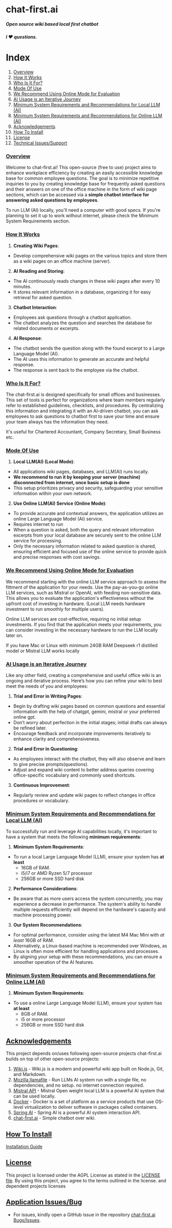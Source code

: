 # chat-first.ai
##### Open source wiki based local first chatbot 
##### I ❤️ questions.

# Index
1. [Overview](#overview)
2. [How It Works](#how-it-works)
3. [Who Is It For?](#who-is-it-for)
4. [Mode Of Use](#mode-of-use)
5. [We Recommend Using Online Mode for Evaluation](#we-recommend-using-online-mode-for-evaluation)
6. [AI Usage is an Iterative Journey](#ai-usage-is-also-iterativetrail-to-perfection-journey)
7. [Minimum System Requirements and Recommendations for Local LLM (AI)](#minimum-system-requirements-and-recommendations-for-local-llm-ai)
8. [Minimum System Requirements and Recommendations for Online LLM (AI)](#minimum-system-requirements-and-recommendations-for-online-llm-ai)
9. [Acknowledgements](#acknowledgements)
10. [How To Install](#how-to-install)
11. [License](#license)
12. [Technical Issues/Support](#technical-issuessupport)

### [Overview](#overview)
Welcome to chat-first.ai! This open-source (free to use) project aims to enhance workplace efficiency by creating an easily accessible knowledge base for common employee questions. The goal is to minimize repetitive inquiries to you by creating knowledge base for frequently asked questions and their answers on one of the office machine in the form of wiki page sections, which can be accessed via a **simple chatbot interface for answering asked questions by employees**.

To run LLM (AI) locally, you'll need a computer with good specs. If you're planning to set it up to work without internet, please check the Minimum System Requirements section. 

### [How It Works](#how-it-works)
1. **Creating Wiki Pages**:
- Develop comprehensive wiki pages on the various topics and store them as a wiki pages on an office machine (server).
2. **AI Reading and Storing**:
- The AI continuously reads changes in these wiki pages after every 10 minutes.
- It stores relevant information in a database, organizing it for easy retrieval for asked question.
3. **Chatbot Interaction**:
- Employees ask questions through a chatbot application.
- The chatbot analyzes the question and searches the database for related documents or excerpts.
4. **AI Response**:
- The chatbot sends the question along with the found excerpt to a Large Language Model (AI).
- The AI uses this information to generate an accurate and helpful response.
- The response is sent back to the employee via the chatbot.

### [Who Is It For?](#who-is-it-for)
The chat-first.ai is designed specifically for small offices and businesses. This set of tools is perfect for organizations where team members regularly refer to established guidelines, checklists, and procedures. By centralizing this information and integrating it with an AI-driven chatbot, you can ask employees to ask questions to chatbot first to save your time and ensure your team always has the information they need.

It's useful for Chartered Accountant, Company Secretary, Small Business etc.

### [Mode Of Use](#mode-of-use)
1. **Local LLM(AI) (Local Mode)**:
- All applications wiki pages, databases, and LLM(AI) runs locally.
- **We recommend to run it by keeping your server (machine) disconnected from internet, once basic setup is done**
- This setup prioritizes privacy and security, safeguarding your sensitive information within your own network.
2. **Use Online LLM(AI) Service (Online Mode)**:
- To provide accurate and contextual answers, the application utilizes an online Large Language Model (AI) service.
- Requires internet to run
- When a question is asked, both the query and relevant information excerpts from your local database are securely sent to the online LLM service for processing.
- Only the necessary information related to asked question is shared, ensuring efficient and focused use of the online service to provide quick and precise responses with cost savings.

### [We Recommend Using Online Mode for Evaluation](#we-recommend-using-online-mode-for-evaluation)
We recommend starting with the online LLM service approach to assess the fittment of the application for your needs. Use the pay-as-you-go online LLM services, such as Mistral or OpenAI, with feeding non-sensitive data. This allows you to evaluate the application's effectiveness without the upfront cost of investing in hardware. (Local LLM needs hardware investment to run smoothly for multiple users).

Online LLM services are cost-effective, requiring no initial setup investments. If you find that the application meets your requirements, you can consider investing in the necessary hardware to run the LLM locally later on.

If you have Mac or Linux with minimum 24GB RAM Deepseek r1 distilled model or Mistral LLM works locally

### [AI Usage is an Iterative Journey](#ai-usage-is-also-iterativetrail-to-perfection-journey)
Like any other field, creating a comprehensive and useful office wiki is an ongoing and iterative process. Here’s how you can refine your wiki to best meet the needs of you and employees:
1. **Trial and Error in Writing Pages**:
- Begin by drafting wiki pages based on common questions and essential information with the help of chatgpt, gemini, mistral or your preferred online gpt.
- Don’t worry about perfection in the initial stages; initial drafts can always be refined later.
- Encourage feedback and incorporate improvements iteratively to enhance clarity and comprehensiveness.
2. **Trial and Error in Questioning**:
- As employees interact with the chatbot, they will also observe and learn to give precise prompts(questions).
- Adjust and expand wiki content to better address queries covering office-specific vocabulary and commonly used shortcuts.
3. **Continuous Improvement**:
- Regularly review and update wiki pages to reflect changes in office procedures or vocabulary.

### [Minimum System Requirements and Recommendations for Local LLM (AI)](#minimum-system-requirements-and-recommendations-for-local-llm-ai)
To successfully run and leverage AI capabilities locally, it's important to have a system that meets the following **minimum requirements**:
1. **Minimum System Requirements**:
- To run a local Large Language Model (LLM), ensure your system has **at least**
    - 16GB of RAM.
    - i5/i7 or AMD Ryzen 5/7 processor
    - 256GB or more SSD hard disk
2. **Performance Considerations**:
- Be aware that as more users access the system concurrently, you may experience a decrease in performance. The system's ability to handle multiple requests efficiently will depend on the hardware's capacity and machine processing power.
3. **Our System Recommendations**:
- For optimal performance, consider using the latest M4 Mac Mini with *at least* 16GB of RAM.
- Alternatively, a Linux-based machine is recommended over Windows, as Linux is often more efficient for handling applications and processes.
- 
  By aligning your setup with these recommendations, you can ensure a smoother operation of the AI features.

### [Minimum System Requirements and Recommendations for Online LLM (AI)](#minimum-system-requirements-and-recommendations-for-online-llm-ai)
1. **Minimum System Requirements**:
- To use a online Large Language Model (LLM), ensure your system has **at least**
    - 8GB of RAM.
    - i5 or more processor
    - 256GB or more SSD hard disk

## [Acknowledgements](#acknowledgements)
This project depends on/uses following open-source projects
chat-first.ai builds on top of other open-source projects:
1. [Wiki.js](https://wiki.js.org/) - Wiki.js is a modern and powerful wiki app built on Node.js, Git, and Markdown.
2. [Mozilla llamafile](https://github.com/Mozilla-Ocho/llamafile) - Run LLMs AI system run with a single file, no dependencies, and no setup. no internet connection required.
3. [Mistral API](https://mistral-api.com/) - Mistral Open weight local LLM is a powerful AI system that can be used locally.
4. [Docker](https://www.docker.com/) - Docker is a set of platform as a service products that use OS-level virtualization to deliver software in packages called containers.
5. [Spring AI](https://spring.io) - Spring AI is a powerful AI system interaction API.
6. [chat-first.ai](https://spring.io) - Simple chatbot over wiki.

## [How To Install](#how-to-install)
[Installation Guide](docs/installation.md)

## [License](#license)
This project is licensed under the AGPL License as stated in the [LICENSE file](https://github.com/ameypotnis/chat-first.ai/blob/main/LICENSE).
By using this project, you agree to the terms outlined in the license. and dependent projects licenses

## [Application Issues/Bug](#technical-issuessupport)
- For issues, kindly open a GitHub issue in the repository [chat-first.ai Bugs/Issues](https://github.com/ameypotnis/chat-first.ai/issues).

